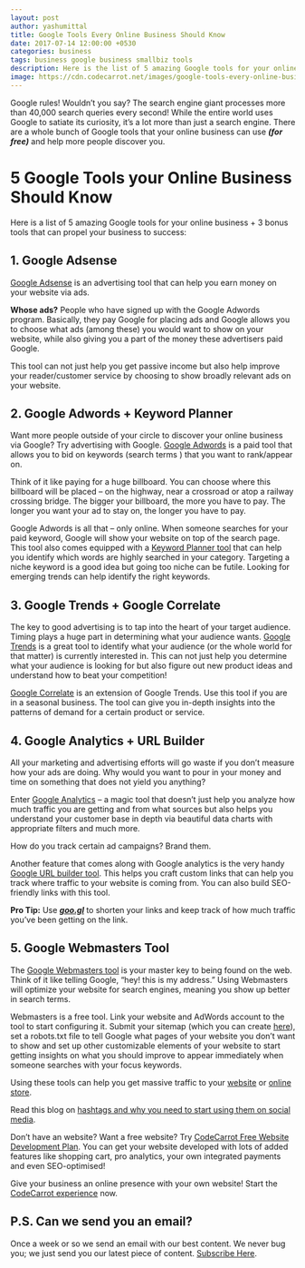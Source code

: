 ```yaml
---
layout: post
author: yashumittal
title: Google Tools Every Online Business Should Know
date: 2017-07-14 12:00:00 +0530
categories: business
tags: business google business smallbiz tools
description: Here is the list of 5 amazing Google tools for your online business that can propel your business to success.
image: https://cdn.codecarrot.net/images/google-tools-every-online-business.jpg
---
```


Google rules! Wouldn’t you say? The search engine giant processes more than 40,000 search queries every second! While the entire world uses Google to satiate its curiosity, it’s a lot more than just a search engine. There are a whole bunch of Google tools that your online business can use _**(for free)**_ and help more people discover you.

# 5 Google Tools your Online Business Should Know

Here is a list of 5 amazing Google tools for your online business + 3 bonus tools that can propel your business to success:

## 1. Google Adsense

[Google Adsense](https://support.google.com/adsense/) is an advertising tool that can help you earn money on your website via ads.

**Whose ads?** People who have signed up with the Google Adwords program. Basically, they pay Google for placing ads and Google allows you to choose what ads (among these) you would want to show on your website, while also giving you a part of the money these advertisers paid Google.

This tool can not just help you get passive income but also help improve your reader/customer service by choosing to show broadly relevant ads on your website.

## 2. Google Adwords + Keyword Planner

Want more people outside of your circle to discover your online business via Google? Try advertising with Google. [Google Adwords](https://adwords.google.com/) is a paid tool that allows you to bid on keywords (search terms ) that you want to rank/appear on.

Think of it like paying for a huge billboard. You can choose where this billboard will be placed – on the highway, near a crossroad or atop a railway crossing bridge. The bigger your billboard, the more you have to pay. The longer you want your ad to stay on, the longer you have to pay.

Google Adwords is all that – only online. When someone searches for your paid keyword, Google will show your website on top of the search page. This tool also comes equipped with a [Keyword Planner tool](https://backlinko.com/google-keyword-planner) that can help you identify which words are highly searched in your category. Targeting a niche keyword is a good idea but going too niche can be futile. Looking for emerging trends can help identify the right keywords.

## 3. Google Trends + Google Correlate

The key to good advertising is to tap into the heart of your target audience. Timing plays a huge part in determining what your audience wants. [Google Trends](https://trends.google.co.in/trends/) is a great tool to identify what your audience (or the whole world for that matter) is currently interested in. This can not just help you determine what your audience is looking for but also figure out new product ideas and understand how to beat your competition!

[Google Correlate](https://www.google.com/trends/correlate) is an extension of Google Trends. Use this tool if you are in a seasonal business. The tool can give you in-depth insights into the patterns of demand for a certain product or service.

## 4. Google Analytics + URL Builder

All your marketing and advertising efforts will go waste if you don’t measure how your ads are doing. Why would you want to pour in your money and time on something that does not yield you anything?

Enter [Google Analytics](https://analytics.google.com/analytics/web/) – a magic tool that doesn’t just help you analyze how much traffic you are getting and from what sources but also helps you understand your customer base in depth via beautiful data charts with appropriate filters and much more.

How do you track certain ad campaigns? Brand them.

Another feature that comes along with Google analytics is the very handy [Google URL builder tool](https://ga-dev-tools.appspot.com/campaign-url-builder/). This helps you craft custom links that can help you track where traffic to your website is coming from. You can also build SEO-friendly links with this tool.

**Pro Tip:** Use _**[goo.gl](https://goo.gl/)**_ to shorten your links and keep track of how much traffic you’ve been getting on the link.

## 5. Google Webmasters Tool

The [Google Webmasters tool](https://www.google.com/webmasters/#?modal_active=none) is your master key to being found on the web. Think of it like telling Google, “hey! this is my address.” Using Webmasters will optimize your website for search engines, meaning you show up better in search terms.

Webmasters is a free tool. Link your website and AdWords account to the tool to start configuring it. Submit your sitemap (which you can create [here](https://www.xml-sitemaps.com/)), set a robots.txt file to tell Google what pages of your website you don’t want to show and set up other customizable elements of your website to start getting insights on what you should improve to appear immediately when someone searches with your focus keywords.

Using these tools can help you get massive traffic to your [website](https://www.codecarrot.net/) or [online store](https://www.codecarrot.net/store.html).

Read this blog on [hashtags and why you need to start using them on social media](/what-are-hashtags-and-why-you-need-to-start-using-them-on-social-media/).

Don’t have an website? Want a free website? Try [CodeCarrot Free Website Development Plan](https://www.codecarrot.net/). You can get your website developed with lots of added features like shopping cart, pro analytics, your own integrated payments and even SEO-optimised!

Give your business an online presence with your own website! Start the [CodeCarrot experience](https://www.codecarrot.net/) now.

## P.S. Can we send you an email?

Once a week or so we send an email with our best content. We never bug you; we just send you our latest piece of content. [Subscribe Here](#subscribe).
